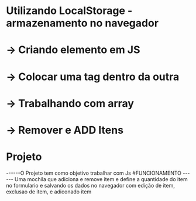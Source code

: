 # Utilizando LocalStorage - armazenamento no navegador
# -> Criando elemento em JS
# -> Colocar uma tag dentro da outra
# -> Trabalhando com array 
# -> Remover e ADD Itens
# Projeto 
------O Projeto tem como objetivo trabalhar com Js 
#FUNCIONAMENTO
------ Uma mochila que adiciona e remove item e define a quantidade do item 
no formulario e salvando os dados no navegador com edição de item, exclusao de item, e adiconado item 

